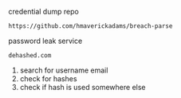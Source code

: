 
credential dump repo
```
https://github.com/hmaverickadams/breach-parse
```

password leak service
```
dehashed.com
```

1. search for username email
2. check for hashes
3. check if hash is used somewhere else